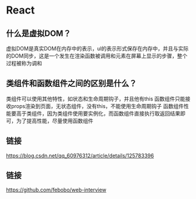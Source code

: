 # React

## 什么是虚拟DOM？
虚拟DOM是真实DOM在内存中的表示，ul的表示形式保存在内存中，并且与实际的DOM同步，这是一个发生在渲染函数被调用和元素在屏幕上显示的步骤，整个过程被称为调和

## 类组件和函数组件之间的区别是什么？
类组件可以使用其他特性，如状态和生命周期钩子，并且他有this
函数组件只能接收props渲染到页面，无状态组件，没有this，不能使用生命周期钩子
函数组件性能要高于类组件，因为类组件使用要实例化，而函数组件直接执行取返回结果即可，为了提高性能，尽量使用函数组件

## 链接
https://blog.csdn.net/qq_60976312/article/details/125783396

## 链接
https://github.com/febobo/web-interview
